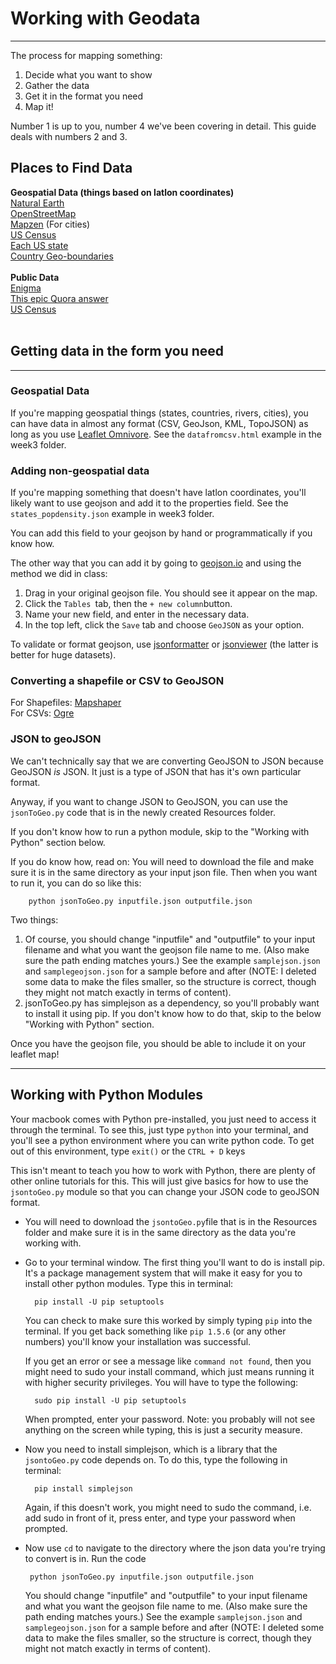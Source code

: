 
# Working with Geodata
----

The process for mapping something:

1. Decide what you want to show
2. Gather the data 
3. Get it in the format you need 
4. Map it!

Number 1 is up to you, number 4 we've been covering in detail. This guide deals with numbers 2 and 3. 

## Places to Find Data
<strong> Geospatial Data (things based on latlon coordinates) </strong>   
[Natural Earth](http://www.naturalearthdata.com/)  
[OpenStreetMap](https://www.openstreetmap.org/#map=5/48.879/11.294)   
[Mapzen](https://mapzen.com/data/metro-extracts) (For cities)   
[US Census](https://www.census.gov/geo/maps-data/)        
[Each US state](https://github.com/johan/world.geo.json/tree/master/countries)    
[Country Geo-boundaries](http://data.okfn.org/data/datasets/geo-boundaries-world-110m#data)
</br></bR>
<strong> Public Data </strong>   
[Enigma](http://enigma.io/)    
[This epic Quora answer](https://www.quora.com/Where-can-I-find-large-datasets-open-to-the-public)  
[US Census](https://www.census.gov/geo/maps-data/)     
</br>

## Getting data in the form you need
---
### Geospatial Data

If you're mapping geospatial things (states, countries, rivers, cities), you can have data in almost any format (CSV, GeoJson, KML, TopoJSON) as long as you use [Leaflet Omnivore](https://github.com/mapbox/leaflet-omnivore). See the `datafromcsv.html` example in the week3 folder.

### Adding non-geospatial data
If you're mapping something that doesn't have latlon coordinates, you'll likely want to use geojson and add it to the properties field. See the `states_popdensity.json` example in week3 folder. 

You can add this field to your geojson by hand or programmatically if you know how.  

The other way that you can add it by going to [geojson.io](geojson.io) and using the method we did in class: 

1. Drag in your original geojson file. You should see it appear on the map. 
2. Click the `Tables `tab, then the `+ new column`button. 
3. Name your new field, and enter in the necessary data.
4. In the top left, click the `Save` tab and choose `GeoJSON` as your option. 

To validate or format geojson, use [jsonformatter](https://jsonformatter.curiousconcept.com/) or [jsonviewer](http://jsonviewer.stack.hu/) (the latter is better for huge datasets).

### Converting a shapefile or CSV to GeoJSON 

For Shapefiles: [Mapshaper](http://www.mapshaper.org/)    
For CSVs: [Ogre](https://ogre.adc4gis.com/) 

###  JSON to geoJSON
We can't technically say that we are converting GeoJSON to JSON because GeoJSON *is* JSON. It just is a type of JSON that has it's own particular format.  

Anyway, if you want to change JSON to GeoJSON, you can use the `jsonToGeo.py` code that is in the newly created Resources folder. 

If you don't know how to run a python module, skip to the "Working with Python" section below. 

If you do know how, read on: You will need to download the file and make sure it is in the same directory as your input json file. Then when you want to run it, you can do so like this:

		python jsonToGeo.py inputfile.json outputfile.json

Two things: 

1. Of course, you should change "inputfile" and "outputfile" to your input filename and what you want the geojson file name to me. (Also make sure the path ending matches yours.) See the example `samplejson.json` and `samplegeojson.json` for a sample before and after (NOTE: I deleted some data to make the files smaller, so the structure is correct, though they might not match exactly in terms of content).
2. jsonToGeo.py has simplejson as a dependency, so you'll probably want to install it using pip. If you don't know how to do that, skip to the below "Working with Python" section.

Once you have the geojson file, you should be able to include it on your leaflet map! 


-----

## Working with Python Modules
Your macbook comes with Python pre-installed, you just need to access it through the terminal. To see this, just type `python` into your terminal, and you'll see a python environment where you can write python code. To get out of this environment, type `exit()` or the `CTRL + D` keys

This isn't meant to teach you how to work with Python, there are plenty of other online tutorials for this. This will just give basics for how to use the `jsontoGeo.py` module so that you can change your JSON code to geoJSON format. 

- You will need to download the `jsontoGeo.py`file that is in the Resources folder and make sure it is in the same directory as the data you're working with.

- Go to your terminal window. The first thing you'll want to do is install pip. It's a package management system that will make it easy for you to install other python modules. Type this in terminal:

		pip install -U pip setuptools

	You can check to make sure this worked by simply typing `pip` into the terminal. If you get back something like `pip 1.5.6` (or any other numbers) you'll know your installation was successful. 

	If you get an error or see a message like `command not found`, then you might need to sudo your install command, which just means running it with higher security privileges. You will have to type the following:

		sudo pip install -U pip setuptools

	When prompted, enter your password. Note: you probably will not see anything on the screen while typing, this is just a security measure. 


- Now you need to install simplejson, which is a library that the `jsontoGeo.py` code depends on. To do this, type the following in terminal:
	
		pip install simplejson
	
	Again, if this doesn't work, you might need to sudo the command, i.e. add sudo in front of it, press enter, and type your password when prompted. 
	
-  Now use `cd` to navigate to the directory where the json data you're trying to convert is in. Run the code 

		python jsonToGeo.py inputfile.json outputfile.json

	You should change "inputfile" and "outputfile" to your input filename and what you want the geojson file name to me. (Also make sure the path ending matches yours.) See the example `samplejson.json` and `samplegeojson.json` for a sample before and after (NOTE: I deleted some data to make the files smaller, so the structure is correct, though they might not match exactly in terms of content). 	







		
		